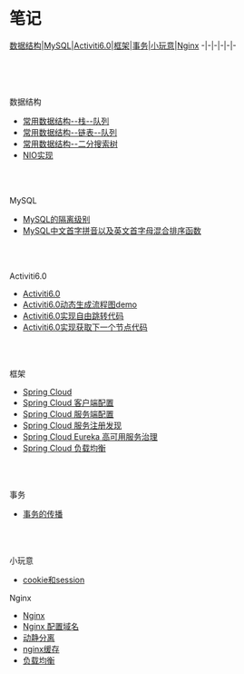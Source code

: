 # 笔记
[数据结构](#dataStructure)|[MySQL](#mysql)|[Activiti6.0](#activiti6.0)|[框架](#框架)|[事务](#事务)|[小玩意](#小玩意)|[Nginx](#Nginx)
-|-|-|-|-|-


<br>
<br>
<br>


<span id="dataStructure">数据结构</span>
* [常用数据结构--栈--队列](https://github.com/xufeifan1992/note/blob/master/MD/Java%E5%9F%BA%E7%A1%80-%E6%95%B0%E6%8D%AE%E7%BB%93%E6%9E%84/%E6%95%B0%E6%8D%AE%E7%BB%93%E6%9E%84-%E6%A0%88-%E9%98%9F%E5%88%97.md)
* [常用数据结构--链表--队列](https://github.com/xufeifan1992/note/blob/master/MD/Java%E5%9F%BA%E7%A1%80-%E6%95%B0%E6%8D%AE%E7%BB%93%E6%9E%84/%E6%95%B0%E6%8D%AE%E7%BB%93%E6%9E%84-%E9%93%BE%E8%A1%A8.md)
* [常用数据结构--二分搜索树](https://github.com/xufeifan1992/note/blob/master/MD/Java%E5%9F%BA%E7%A1%80-%E6%95%B0%E6%8D%AE%E7%BB%93%E6%9E%84/%E6%95%B0%E6%8D%AE%E7%BB%93%E6%9E%84-%E4%BA%8C%E5%88%86%E6%90%9C%E7%B4%A2%E6%A0%91.md)
* [NIO实现](https://github.com/xufeifan1992/note/blob/master/MD/NIO/NIO%E7%BD%91%E7%BB%9C%E7%BC%96%E7%A8%8B%E5%8E%9F%E7%90%86.md)

<br>
<br>

<span id="mysql">MySQL</span>
* [MySQL的隔离级别](https://github.com/xufeifan1992/note/blob/master/MD/MySQL/%E6%95%B0%E6%8D%AE%E5%BA%93%E9%9A%94%E7%A6%BB%E7%BA%A7%E5%88%AB.md)
* [MySQL中文首字拼音以及英文首字母混合排序函数](https://github.com/xufeifan1992/note/blob/master/MD/MySQL/MySQL%E4%B8%AD%E6%96%87%E9%A6%96%E5%AD%97%E6%AF%8D%EF%BC%8C%E8%8B%B1%E6%96%87%E5%AD%97%E6%AF%8D%E6%B7%B7%E5%90%88%E6%8E%92%E5%BA%8F%E5%87%BD%E6%95%B0.md)

<br>
<br>

<span id="activiti6.0">Activiti6.0</span>
* [Activiti6.0](https://github.com/xufeifan1992/note/blob/master/MD/activiti/%E5%B7%A5%E4%BD%9C%E6%B5%81-activiti6.0.md)
* [Activiti6.0动态生成流程图demo](https://github.com/xufeifan1992/note/blob/master/MD/activiti/activiti6.0%20%E5%8A%A8%E6%80%81%E7%94%9F%E6%88%90%E6%B5%81%E7%A8%8B%E5%9B%BE%2C%E4%BC%9A%E7%AD%BE%E6%B5%81%E7%A8%8B.md)
* [Activiti6.0实现自由跳转代码](https://github.com/xufeifan1992/note/blob/master/MD/activiti/activiti6.0%E5%AE%9E%E7%8E%B0%E8%87%AA%E7%94%B1%E8%B7%B3%E8%BD%AC.md)
* [Activiti6.0实现获取下一个节点代码](https://github.com/xufeifan1992/note/blob/master/MD/activiti/Activiti6.0%E5%AE%9E%E7%8E%B0%E8%8E%B7%E5%8F%96%E4%B8%8B%E4%B8%80%E4%B8%AA%E8%8A%82%E7%82%B9%E4%BB%A3%E7%A0%81.md)
<br>
<br>

<span id = "框架">框架</span>
* [Spring Cloud](https://github.com/xufeifan1992/note/blob/master/MD/%E6%A1%86%E6%9E%B6/Spring%20Cloud.md)
* [Spring Cloud 客户端配置](https://github.com/xufeifan1992/note/blob/master/MD/%E6%A1%86%E6%9E%B6/Spring%20Cloud%E9%85%8D%E7%BD%AE%E5%AE%A2%E6%88%B7%E7%AB%AF.md)
* [Spring Cloud 服务端配置](https://github.com/xufeifan1992/note/blob/master/MD/%E6%A1%86%E6%9E%B6/Spring%20Cloud%E9%85%8D%E7%BD%AE%E6%9C%8D%E5%8A%A1%E5%99%A8.md)
* [Spring Cloud 服务注册发现](https://github.com/xufeifan1992/note/blob/master/MD/%E6%A1%86%E6%9E%B6/Spring%20Cloud%E6%9C%8D%E5%8A%A1%E5%8F%91%E7%8E%B0%E6%B3%A8%E5%86%8C.md)
* [Spring Cloud Eureka 高可用服务治理](https://github.com/xufeifan1992/note/blob/master/MD/%E6%A1%86%E6%9E%B6/Spring%20Cloud%20Eureka%20%E9%AB%98%E5%8F%AF%E7%94%A8%E6%9C%8D%E5%8A%A1%E6%B2%BB%E7%90%86.md)
* [Spring Cloud 负载均衡](https://github.com/xufeifan1992/note/blob/master/MD/%E6%A1%86%E6%9E%B6/Spring%20Cloud%20%E8%B4%9F%E8%BD%BD%E5%9D%87%E8%A1%A1.md)
<br>
<br>

<span id = "事务">事务</span>
* [事务的传播](https://github.com/xufeifan1992/note/blob/master/MD/%E4%BA%8B%E5%8A%A1/%E4%BA%8B%E5%8A%A1%E7%9A%84%E4%BC%A0%E6%92%AD.md)

<br>
<br>

<span id = "小玩意">小玩意</span>
* [cookie和session](https://github.com/xufeifan1992/note/blob/master/MD/%E5%B0%8F%E6%8A%80%E6%9C%AF/cookie%E5%92%8Csession/Cookie%E5%92%8CSession.md)

<span id = "Nginx">Nginx</span>
* [Nginx](https://github.com/xufeifan1992/note/blob/master/MD/%E5%B0%8F%E6%8A%80%E6%9C%AF/nginx/Nginx.md)
* [Nginx 配置域名](https://github.com/xufeifan1992/note/blob/master/MD/%E5%B0%8F%E6%8A%80%E6%9C%AF/nginx/Nginx%E9%85%8D%E7%BD%AE%E5%9F%9F%E5%90%8D.md)
* [动静分离](https://github.com/xufeifan1992/note/blob/master/MD/%E5%B0%8F%E6%8A%80%E6%9C%AF/nginx/%E5%8A%A8%E9%9D%99%E5%88%86%E7%A6%BB.md)
* [nginx缓存](https://github.com/xufeifan1992/note/blob/master/MD/%E5%B0%8F%E6%8A%80%E6%9C%AF/nginx/%E7%BC%93%E5%AD%98.md)
* [负载均衡](https://github.com/xufeifan1992/note/blob/master/MD/%E5%B0%8F%E6%8A%80%E6%9C%AF/nginx/%E8%B4%9F%E8%BD%BD%E5%9D%87%E8%A1%A1-%E8%BD%AE%E8%AE%AD.md)

